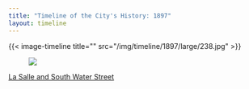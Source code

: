 ```yaml
---
title: "Timeline of the City's History: 1897"
layout: timeline
---
```


{{< image-timeline title="" src="/img/timeline/1897/large/238.jpg" >}}
<article class="tile is-child box">
    <a href="/historical/timeline/1897/238" title="La Salle and South Water Street">
        <figure class="image is-128x128">
            <img src="/img/timeline/1897/large/238.jpg">
            </figure>
        <div class="content">
            <p>La Salle and South Water Street</p>
        </div>
    </a>
</article>